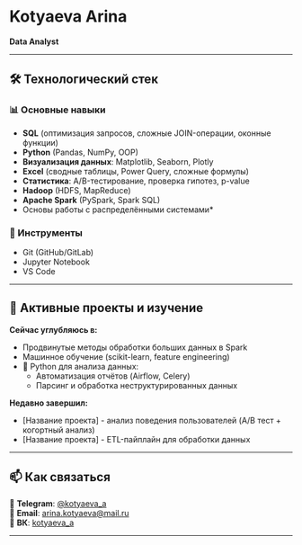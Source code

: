 # Kotyaeva Arina

**Data Analyst**

---

## 🛠️ Технологический стек

### 📊 Основные навыки
- **SQL** (оптимизация запросов, сложные JOIN-операции, оконные функции)
- **Python** (Pandas, NumPy, OOP)
- **Визуализация данных**: Matplotlib, Seaborn, Plotly
- **Excel** (сводные таблицы, Power Query, сложные формулы)
- **Статистика**: A/B-тестирование, проверка гипотез, p-value
- **Hadoop** (HDFS, MapReduce)
- **Apache Spark** (PySpark, Spark SQL)
- Основы работы с распределёнными системами*

### 🔧 Инструменты
- Git (GitHub/GitLab)
- Jupyter Notebook
- VS Code

---

## 🚀 Активные проекты и изучение

**Сейчас углубляюсь в:**
- Продвинутые методы обработки больших данных в Spark
- Машинное обучение (scikit-learn, feature engineering)
- 🐍 Python для анализа данных:
  - Автоматизация отчётов (Airflow, Celery)
  - Парсинг и обработка неструктурированных данных

**Недавно завершил:**
- [Название проекта] - анализ поведения пользователей (A/B тест + когортный анализ)
- [Название проекта] - ETL-пайплайн для обработки данных

---

## 📫 Как связаться

💬 **Telegram**: [@kotyaeva_a](https://t.me/yournickname)  
📧 **Email**: [arina.kotyaeva@mail.ru](mailto:your.email@example.com)  
📝 **ВК**: [kotyaeva_a](https://vk.com/kotyaeva_a)

---
